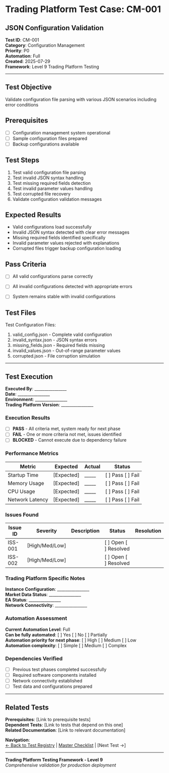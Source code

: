 # Trading Platform Test Case: CM-001
## JSON Configuration Validation

**Test ID**: CM-001  
**Category**: Configuration Management  
**Priority**: P0  
**Automation**: Full  
**Created**: 2025-07-29  
**Framework**: Level 9 Trading Platform Testing

---

## Test Objective
Validate configuration file parsing with various JSON scenarios including error conditions

## Prerequisites
- [ ] Configuration management system operational
- [ ] Sample configuration files prepared
- [ ] Backup configurations available

## Test Steps
1. Test valid configuration file parsing
2. Test invalid JSON syntax handling
3. Test missing required fields detection
4. Test invalid parameter values handling
5. Test corrupted file recovery
6. Validate configuration validation messages

## Expected Results
- Valid configurations load successfully
- Invalid JSON syntax detected with clear error messages
- Missing required fields identified specifically
- Invalid parameter values rejected with explanations
- Corrupted files trigger backup configuration loading

## Pass Criteria
- [ ] All valid configurations parse correctly
- [ ] All invalid configurations detected with appropriate errors
- [ ] System remains stable with invalid configurations






## Test Files
Test Configuration Files:
1. valid_config.json - Complete valid configuration
2. invalid_syntax.json - JSON syntax errors 
3. missing_fields.json - Required fields missing
4. invalid_values.json - Out-of-range parameter values
5. corrupted.json - File corruption simulation


---

## Test Execution

**Executed By**: ________________  
**Date**: ________________  
**Environment**: ________________  
**Trading Platform Version**: ________________  

### Execution Results
- [ ] **PASS** - All criteria met, system ready for next phase
- [ ] **FAIL** - One or more criteria not met, issues identified
- [ ] **BLOCKED** - Cannot execute due to dependency failure

### Performance Metrics
| Metric | Expected | Actual | Status |
|--------|----------|--------|--------|
| Startup Time | [Expected] | _____ | [ ] Pass [ ] Fail |
| Memory Usage | [Expected] | _____ | [ ] Pass [ ] Fail |
| CPU Usage | [Expected] | _____ | [ ] Pass [ ] Fail |
| Network Latency | [Expected] | _____ | [ ] Pass [ ] Fail |

### Issues Found
| Issue ID | Severity | Description | Status | Resolution |
|----------|----------|-------------|--------|------------|
| ISS-001 | [High/Med/Low] | | [ ] Open [ ] Resolved | |
| ISS-002 | [High/Med/Low] | | [ ] Open [ ] Resolved | |

### Trading Platform Specific Notes
**Instance Configuration**: ________________  
**Market Data Status**: ________________  
**EA Status**: ________________  
**Network Connectivity**: ________________  

### Automation Assessment
**Current Automation Level**: Full  
**Can be fully automated**: [ ] Yes [ ] No [ ] Partially  
**Automation priority for next phase**: [ ] High [ ] Medium [ ] Low  
**Automation complexity**: [ ] Simple [ ] Medium [ ] Complex

### Dependencies Verified
- [ ] Previous test phases completed successfully
- [ ] Required software components installed
- [ ] Network connectivity established
- [ ] Test data and configurations prepared

---

## Related Tests
**Prerequisites**: [Link to prerequisite tests]  
**Dependent Tests**: [Link to tests that depend on this one]  
**Related Documentation**: [Link to relevant documentation]

**Navigation**:  
[← Back to Test Registry](../01-Test-ID-Registry-Framework.md) | [Master Checklist](../Checklists/Master-Checklist.md) | [Next Test →]

---

**Trading Platform Testing Framework - Level 9**  
*Comprehensive validation for production deployment*
